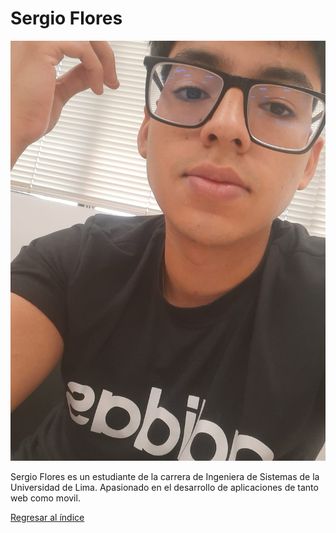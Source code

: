 # Sergio Flores

![Sergio Flores](flores.jpg)

Sergio Flores es un estudiante de la carrera de Ingeniera de Sistemas de la Universidad de Lima. Apasionado en el desarrollo de aplicaciones de tanto web como movil.


[Regresar al índice](../../README.md)